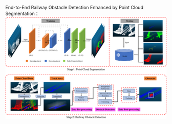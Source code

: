 End-to-End Railway Obstacle Detection Enhanced by Point Cloud Segmentation：
![image](https://github.com/YuxingYang94/Railway-Obstacle-Detection/blob/main/block%20diagram.png)

